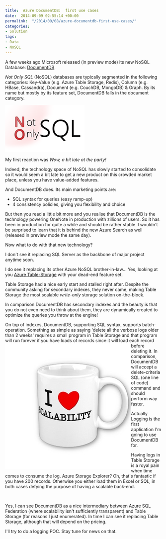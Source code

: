 ```yaml
---
title:  Azure DocumentDB:  first use cases
date:  2014-09-09 02:55:14 +00:00
permalink:  "/2014/09/08/azure-documentdb-first-use-cases/"
categories:
- Solution
tags:
- Data
- NoSQL
---
```

<p>A few weeks ago Microsoft released (in preview mode) its new NoSQL Database:  <a href="http://azure.microsoft.com/en-us/documentation/services/documentdb/">DocumentDB</a>.
</p><p><em>Not Only SQL</em> (NoSQL) databases are typically segmented in the following categories:  Key-Value (e.g. Azure Table Storage, Redis), Column (e.g. HBase, Cassandra), Document (e.g. CouchDB, MongoDB) &amp; Graph.  By its name but mostly by its feature set, DocumentDB falls in the document category.
</p><p><img src="assets/2014/9/azure-documentdb-first-use-cases/090914_0255_azuredocume1.png" alt="" />
	</p><p>My first reaction was <em>Wow, a bit late at the party!</em>
	</p><p>Indeed, the technology space of NoSQL has slowly started to consolidate so it would seem a bit late to get a new product on this crowded market place, unless you have value-added features.
</p><p>And DocumentDB does.  Its main marketing points are:
</p><ul><li>SQL syntax for queries (easy ramp-up)
</li><li>4 consistency policies, giving you flexibility and choice
</li></ul><p>But then you read a little bit more and you realise that DocumentDB is the technology powering OneNote in production with zillions of users.  So it has been in production for quite a while and should be rather stable.  I wouldn't be surprised to learn that it is behind the new Azure Search as well (released in preview mode the same day).
</p><p>Now what to do with that new technology?
</p><p>I don't see it replacing SQL Server as the backbone of major project anytime soon.
</p><p>I do see it replacing its other Azure NoSQL brother-in-law…  Yes, looking at you <a href="http://msdn.microsoft.com/en-us/library/azure/dd179423.aspx">Azure Table-Storage</a> with your dead-end feature set.
</p><p>Table Storage had a nice early start and stalled right after.  Despite the community asking for secondary indexes, they never came, making Table Storage the most scalable <em>write-only </em>storage solution on-the-block.
</p><p>In comparison DocumentDB has secondary indexes and the beauty is that you do not even need to think about them, they are dynamically created to optimize the queries you throw at the engine!
</p><p>On top of indexes, DocumentDB, supporting SQL syntax, supports batch-operation.  Something as simple as saying 'delete all the verbose logs older than 2 weeks' requires a small program in Table Storage and that program will run forever if you have loads of <img align="left" src="assets/2014/9/azure-documentdb-first-use-cases/090914_0255_azuredocume2.jpg" alt="" />records since it will load each record before deleting it.  In comparison, DocumentDB will accept a delete-criteria SQL (one line of code) command and should perform way faster.
</p><p>Actually Logging is the first application I'm going to use DocumentDB for.
</p><p>Having logs in Table Storage is a royal pain when time comes to consume the log.  Azure Storage Explorer?  Oh, that's fantastic if you have 200 records.  Otherwise you either load them in Excel or SQL, in both cases defying the purpose of having a scalable back-end.
</p><p>
 </p><p>Yes, I can see DocumentDB as a nice intermediary between Azure SQL Federation (where scalability isn't sufficiently transparent) and Table Storage (for reasons I just enumerated).  In time I can see it replacing Table Storage, although that will depend on the pricing.
</p><p>I'll try to do a logging POC.  Stay tune for news on that.</p>